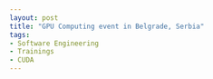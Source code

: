 ```yaml
---
layout: post
title: "GPU Computing event in Belgrade, Serbia"
tags:
- Software Engineering
- Trainings
- CUDA
---
```

